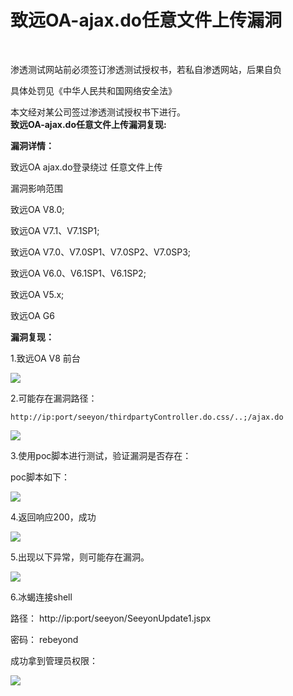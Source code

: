 # 致远OA-ajax.do任意文件上传漏洞
<br/>

渗透测试网站前必须签订渗透测试授权书，若私自渗透网站，后果自负

具体处罚见《中华人民共和国网络安全法》

本文经对某公司签过渗透测试授权书下进行。
<br/>
**致远OA-ajax.do任意文件上传漏洞复现:**



**漏洞详情：**

致远OA ajax.do登录绕过 任意文件上传



漏洞影响范围

致远OA V8.0;

致远OA V7.1、V7.1SP1;

致远OA V7.0、V7.0SP1、V7.0SP2、V7.0SP3;

致远OA V6.0、V6.1SP1、V6.1SP2;

致远OA V5.x;

致远OA G6



**漏洞复现：**

1.致远OA V8 前台

<img src="https://github.com/rmrfstop/rmrfstop.github.io/blob/%E8%87%B4%E8%BF%9COA/1.png">

2.可能存在漏洞路径：

```
http://ip:port/seeyon/thirdpartyController.do.css/..;/ajax.do
```

<img src="https://github.com/rmrfstop/rmrfstop.github.io/blob/%E8%87%B4%E8%BF%9COA/2.png">

3.使用poc脚本进行测试，验证漏洞是否存在：

poc脚本如下：

<img src="https://github.com/rmrfstop/rmrfstop.github.io/blob/%E8%87%B4%E8%BF%9COA/3.png">

4.返回响应200，成功

<img src="https://github.com/rmrfstop/rmrfstop.github.io/blob/%E8%87%B4%E8%BF%9COA/4.png">

5.出现以下异常，则可能存在漏洞。

<img src="https://github.com/rmrfstop/rmrfstop.github.io/blob/%E8%87%B4%E8%BF%9COA/5.png">



6.冰蝎连接shell

路径： http://ip:port/seeyon/SeeyonUpdate1.jspx

密码： rebeyond

成功拿到管理员权限：

<img src="https://github.com/rmrfstop/rmrfstop.github.io/blob/%E8%87%B4%E8%BF%9COA/6.png">
